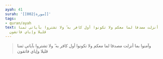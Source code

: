 ```yaml
---
ayah: 41
surah: '[[002|سورة]]'
tags:
- quran/ayah
text: وآمنوا بما أنزلت مصدقا لما معكم ولا تكونوا أول كافر به ۖ ولا تشتروا بآياتي ثمنا
  قليلا وإياي فاتقون
---
```

> وآمنوا بما أنزلت مصدقا لما معكم ولا تكونوا أول كافر به ۖ ولا تشتروا بآياتي ثمنا قليلا وإياي فاتقون
